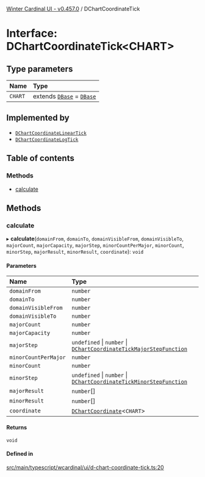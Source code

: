 [Winter Cardinal UI - v0.457.0](../index.md) / DChartCoordinateTick

# Interface: DChartCoordinateTick\<CHART\>

## Type parameters

| Name | Type |
| :------ | :------ |
| `CHART` | extends [`DBase`](../classes/DBase.md) = [`DBase`](../classes/DBase.md) |

## Implemented by

- [`DChartCoordinateLinearTick`](../classes/DChartCoordinateLinearTick.md)
- [`DChartCoordinateLogTick`](../classes/DChartCoordinateLogTick.md)

## Table of contents

### Methods

- [calculate](DChartCoordinateTick.md#calculate)

## Methods

### calculate

▸ **calculate**(`domainFrom`, `domainTo`, `domainVisibleFrom`, `domainVisibleTo`, `majorCount`, `majorCapacity`, `majorStep`, `minorCountPerMajor`, `minorCount`, `minorStep`, `majorResult`, `minorResult`, `coordinate`): `void`

#### Parameters

| Name | Type |
| :------ | :------ |
| `domainFrom` | `number` |
| `domainTo` | `number` |
| `domainVisibleFrom` | `number` |
| `domainVisibleTo` | `number` |
| `majorCount` | `number` |
| `majorCapacity` | `number` |
| `majorStep` | `undefined` \| `number` \| [`DChartCoordinateTickMajorStepFunction`](../index.md#dchartcoordinatetickmajorstepfunction) |
| `minorCountPerMajor` | `number` |
| `minorCount` | `number` |
| `minorStep` | `undefined` \| `number` \| [`DChartCoordinateTickMinorStepFunction`](../index.md#dchartcoordinatetickminorstepfunction) |
| `majorResult` | `number`[] |
| `minorResult` | `number`[] |
| `coordinate` | [`DChartCoordinate`](DChartCoordinate.md)\<`CHART`\> |

#### Returns

`void`

#### Defined in

[src/main/typescript/wcardinal/ui/d-chart-coordinate-tick.ts:20](https://github.com/winter-cardinal/winter-cardinal-ui/blob/v0.457.0/src/main/typescript/wcardinal/ui/d-chart-coordinate-tick.ts#L20)

